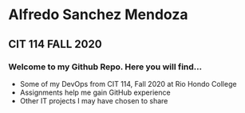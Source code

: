 # Alfredo Sanchez Mendoza
## CIT 114 FALL 2020

### Welcome to my Github Repo. Here you will find...

+ Some of my DevOps from CIT 114, Fall 2020 at Rio Hondo College
+ Assignments help me gain GitHub experience
+ Other IT projects I may have chosen to share
